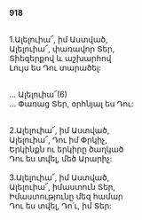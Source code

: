 **918**

\
1.Ալելուիա՜, իմ Աստված,\
Ալելուիա՜, փառավոր Տեր,\
Տիեզերքով և աշխարհով\
Լույս ես Դու տարածել:

\
 ... Ալելուիա՜(6)\
 ... Փառաց Տեր, օրհնյալ ես Դու:

\
2.Ալելուիա՜, իմ Աստված,\
Ալելուիա՜, Դու իմ Փրկիչ,\
Երկինքն ու երկիրը ծաղկած\
Դու ես տվել, մեծ Արարիչ:\
\
3.Ալելուիա՜, իմ Աստված,\
Ալելուիա՜, իմաստուն Տեր,\
Իմաստությունը մեզ համար\
Դու ես տվել, Դո՛ւ, իմ Տեր:
